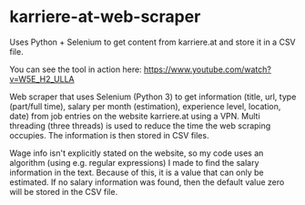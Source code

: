 # karriere-at-web-scraper
Uses Python + Selenium to get content from karriere.at and store it in a CSV file.

You can see the tool in action here: https://www.youtube.com/watch?v=W5E_H2_ULLA

Web scraper that uses Selenium (Python 3) to get information (title, url, type (part/full time), salary per month (estimation), experience level, location, date) from job entries on the website karriere.at using a VPN. Multi threading (three threads) is used to reduce the time the web scraping occupies. The information is then stored in CSV files.

Wage info isn't explicitly stated on the website, so my code uses an algorithm (using e.g. regular expressions) I made to find the salary information in the text. Because of this, it is a value that can only be estimated. If no salary information was found, then the default value zero will be stored in the CSV file.
